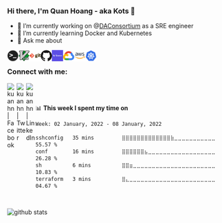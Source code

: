 ### Hi there, I'm Quan Hoang - aka Kots 👋

- 🔭 I’m currently working on @[DAConsortium][company] as a SRE engineer
- 🌱 I’m currently learning Docker and Kubernetes
- 💬 Ask me about
<img align="left" alt="Terminal" width="26px" src="https://raw.githubusercontent.com/github/explore/main/topics/terminal/terminal.png" />
<img align="left" alt="Vim" width="26px" src="https://raw.githubusercontent.com/github/explore/main/topics/vim/vim.png" />
<img align="left" alt="Git" width="26px" src="https://raw.githubusercontent.com/github/explore/main/topics/git/git.png" />
<img align="left" alt="GitHub" width="26px" src="https://raw.githubusercontent.com/github/explore/main/topics/github/github.png" />
<img align="left" alt="Terraform" width="26px" src="https://raw.githubusercontent.com/github/explore/main/topics/terraform/terraform.png" />
<img align="left" alt="Google Cloud Platform" width="26px" src="https://raw.githubusercontent.com/github/explore/main/topics/google-cloud/google-cloud.png" />
<img align="left" alt="Amazon Web Services" width="26px" src="https://raw.githubusercontent.com/github/explore/main/topics/aws/aws.png" />
<img align="left" alt="Kubernetes" width="26px" src="https://raw.githubusercontent.com/github/explore/main/topics/kubernetes/kubernetes.png" />

<br />

### Connect with me:

[<img align="left" alt="kuanhn | Facebook" width="22px" src="https://cdn.jsdelivr.net/npm/simple-icons@v3/icons/facebook.svg" />][facebook][<img align="left" alt="kuanhn | Twitter" width="22px" src="https://cdn.jsdelivr.net/npm/simple-icons@v3/icons/twitter.svg" />][twitter][<img align="left" alt="kuanhn | LinkedIn" width="22px" src="https://cdn.jsdelivr.net/npm/simple-icons@v3/icons/linkedin.svg" />][linkedin]

<br />
<br />

📊 **This week I spent my time on**
<!--START_SECTION:waka-->
```text
Week: 02 January, 2022 - 08 January, 2022

sshconfig   35 mins         ⣿⣿⣿⣿⣿⣿⣿⣿⣿⣿⣿⣿⣿⣷⣀⣀⣀⣀⣀⣀⣀⣀⣀⣀⣀   55.57 % 
conf        16 mins         ⣿⣿⣿⣿⣿⣿⣦⣀⣀⣀⣀⣀⣀⣀⣀⣀⣀⣀⣀⣀⣀⣀⣀⣀⣀   26.28 % 
sh          6 mins          ⣿⣿⣶⣀⣀⣀⣀⣀⣀⣀⣀⣀⣀⣀⣀⣀⣀⣀⣀⣀⣀⣀⣀⣀⣀   10.83 % 
terraform   3 mins          ⣿⣄⣀⣀⣀⣀⣀⣀⣀⣀⣀⣀⣀⣀⣀⣀⣀⣀⣀⣀⣀⣀⣀⣀⣀   04.67 % 
```
<!--END_SECTION:waka-->

<br />

![github stats]


[facebook]: https://www.facebook.com/iamkots/
[twitter]: https://twitter.com/quannhathoang
[linkedin]: https://www.linkedin.com/in/quanhoangnhat/
[github stats]: https://github-readme-stats.vercel.app/api?username=kuanhn&count_private=true&show_icons=true&hide=stars
[company]: https://github.com/DAConsortium

